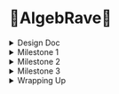 # :dvd:AlgebRave:dvd:

<details>
  <summary> Design Doc </summary>

## Introduction
Ever since I played Dance Central by Harmonix Studios(now a part of Ubisoft) in middle school on my Xbox 360/kinect, I was mesmerized by the amalgamation of music and graphics that I got to experience. Fast forward to Fall 2023, when I am taking the Procedural Graphics class at Penn and with every new lecture, thinking back on how could I recreate a fraction of the experience that Dance Central provided me with. And here I am, trying to attempt it for the final project of that class!

## Goals
* **Technical Goal:** I want to create a procedural beat detection system for audio files, and use that to drive custom graphics & visual effects based on live input from Kinect.  
* **Intrinsic Goal:** Having fun! I want both the user of the tool as well as myself during its development to have a blast. I want to create something wherein one could play any song of their liking, and have fun interacting with the splash of graphics appearing on their screen - maybe bust a move or two :dancers:

## Inspiration/References
- Although I am not creating a dance-based pose-matching game, but the inspiration for the environment and the experience is certainly based on Dance Central. [This](https://www.youtube.com/watch?v=kuwB05ASh7E) is a trailer of their sequel, that gives an idea of what the game is about. [This](https://www.gdcvault.com/play/1014487/Break-It-Down-How-Harmonix) is a GDC talk where they _Break It Down_ their game design & development approach, which isn't relevant to this project but definitely is a good inspiration.
- [Wayne Wu](https://www.wuwayne.com/), a graduate from the same program did a very similar [project](https://github.com/wayne-wu/interactive-dance-projection/tree/main) last year. This will be a good reference point for me for the user interactivity & background parts.
- [John Alberse](https://www.johnalberse.com/), a fellow intern I met at Activision in Summer'23 had some experience with Projective Graphics. He shared [this](https://drive.google.com/file/d/1RECgq3cEmV_nBFP9xX_NIgyAxvJbxDen/view) piece of his work with me which I found really inspirational. Screenshot from his work:  
  <img width="400px" src="images/designdoc/ref_fluid.png">

- Super helpful in getting started: [Introduction to TouchDesigner - Ben Voigt](https://www.youtube.com/watch?v=wmM1lCWtn6o)
- [Fluid Simulation using TouchDesigner](https://www.youtube.com/watch?v=2k6H5Qa_fCE)
- [Making Audio Reactive systems using TouchDesigner](https://www.youtube.com/watch?v=rGoCbVmGtPE)
- [Example of using TouchDesigner + Kinect](https://www.youtube.com/watch?v=tPYTXt1hSx4)
- [Audioreactive Kinect Dancer](https://www.youtube.com/watch?v=8ZgvxwmQGZw)   
  <img width="400px" src="images/designdoc/dance.gif">

- An example of particle system interaction in TouchDesigner:  
  <img width="400px" src="images/designdoc/particles.gif">

- An example of audio visualization in TouchDesigner:  
  <img width="400px" src="images/designdoc/visuals.gif">


## Specifications
- A **Procedural Beat Detection** system created uisng **TouchDesigner** to identfiy basic parts of music like beats, drums, snares, bass, etc.
- Live input streaming from **Kinect** into TouchDesigner and using it to drive interactive visual elements.
- Incorporate **noise/toolbox functions** with **custom GLSL shaders** to write simple background effects driven off of music.

## Techniques
- **Procedural node-based tool**: Only recently I started gaining some experience with node-based tools like Houdini and Unity Shader Graphs. For this project, I will be using (and also, learning from scratch) **TouchDesigner** because of its ability to provide both great interactivity with Kinect as well as nodes to write custom GLSL shaders.
- **Kinect**: Since I already own a Kinect, even though the old one that shipped with the XBOX 360,, it is nonetheless a powerful device and therefore I'll be using the same for this project for its befitting abilities.
- **Toolbox Functions:** Writing custom shaders for visual effects almost never goes with using Toolbox and Noise functions. Although I haven't finalized each and every single visual aspect of the shaders, I am pretty sure I'll be routinely employing these tools for whatever I would want to achieve.
- **Optical Flow, Particle Simulation, Fluid Simulation, etc:** All such concepts fit really well with the vision for the project, and I will choose a subset of these while researching on the ease of their impolementation that aligns with the project's timeline.

## Design
![algebrave_design](https://github.com/Saksham03/algeb-rave/assets/20259371/a1f6e6b1-4dfb-4f01-9f1d-dc35cab7d551)


## Timeline

### Week 1 ( 8 Nov'23 - 15 Nov'23 )
* Implement the audio detection system in TouchDesigner that for a given audio file is able to generate signals for musical elements like beats, drums, snares, bass, etc.
* Target generating 4 such audio signals.
* Do a proof-of-concept by driving some basic graphics off a subset/all of these signals.

### Week 2 ( 15 Nov'23 - 22 Nov'23 )
* Get started on the user input - hook up Kinect with TouchDesigner.
* Follow basic tutorial(s) to get some easy wins like particle system interactions.
* Implement at least 2 user-interactive features using tools like Optical Flow and Fluid Simulation.
* Hook up audio signals into these features.

### Week 3 ( 22 Nov'23 - 29 Nov'23 )
* Work on developing simple yet visually pleasing audio-driven backgrounds.
* Implement 4 different backgrounds driven off of the generated audio signals.
* Combine everything together - audio signals, user input-based Kinect signals, and shader backgrounds.

### Week 4 ( 29 Nov'23 - 6 Dec'23 )
* Tackle any delays from the previous milestones.
* Polish, polish, polish!
* Work on documentation.
* Ask fellow students to experiment with the tool and capture some recordings.
* Make a trailer for AlgebRave!

</details>  

<details>
  <summary> Milestone 1 </summary>

# Milestone 1 - Week 1 ( 8 Nov'23 - 15 Nov'23 )

## Components
1. [TouchDesigner Basics](#touchdesigner-basics)
2. [Kick Detection](#kick-detection)
3. [Snare Detection](#snare-detection)
4. [Spotify Connectivity](#spotify-connectivity)
5. [Summary](#summary---milestone-1)

For my Milestone 1, I was able to achieve the following:  
1. Getting familiar with TouchDesigner and the most common tools/functionalities that I'd be needing.
2. Making 3 audio signals that would help me drive graphics:  
   - Bass/kick detection
   - Snare detetion
   - Audio visualization
3. Getting input from Spotify instead of a local audio file to make the system more widely usable.

Here is a demo video of the audio detection system in action (with the default TouchDesigner audio file)(Sound ON:sound:):  
 

https://github.com/Saksham03/algeb-rave/assets/20259371/2beda103-c26e-4a3c-933e-2a7a72884350



## TouchDesigner Basics
- The [Introduction To TouchDesginer by Ben Voigt](https://www.youtube.com/watch?v=wmM1lCWtn6o) is a superb resource to get started on the software. I had already gone through the whole thing during the Summer when I was playing around with TouchDesigner, but now was a good time to brush up on the snippets from that video that I thought would come in handy.
- As I was just getting started, I had the bigger picture in mind of a vast, unmanageable node network - one that is pretty common when using node-based softwares. Hence from the get go, I wanted to make separate isolated and independently manageable components for as many things as I could. [This video](https://www.youtube.com/watch?v=oTFZXL2xbvw) by [bileam tschepe (elekktronaut)](https://www.youtube.com/@elekktronaut) was extremely helpful in guiding me towards building **Components** in TouchDesigner, and **exposing the parameters** on these custom nodes that I would possibly want to tweak later.

## Kick Detection
- The first thing I build was the bass/kick detection, and I followed [this](https://www.youtube.com/watch?v=gUELH_B2wsE) video by [elekktronaut](https://www.youtube.com/@elekktronaut). I also looked up a couple of other resources and tweaked the parameters to my liking, but that video established the solid groundwork of my understanding of how kick detection was supposed to work. This is what my kick detection workflow looks like:
![](images/ms1/kick_deets.png)  
The highlighted path in the above image is to show that the kick detection was built as a separate component so that it is easy to manage, and lives one level inside the root level of the project.
-  As stated above, I built the kick detetor as a separate component. On the custom node, I exposed several parameters that I thought were enough to provide me with the control to tweak the output kick detection signal to my liking. These are the parameters that are available for this node at the project's root level:  
![](images/ms1/kick_params.png)

## Snare Detection
- I moved on to snare detection, and pretty much followed the same resource as the kick deteciton one. I had to combine some learnings from [this](https://www.youtube.com/watch?v=rGoCbVmGtPE&t=2s) video as well, and snares became an easy win after kick detection. This is what my snare detection workflow looks like:
![](images/ms1/snare_deets.png)  
Again, the highlighted path in the above image is to show that the snare detection was built as a separate component.
-  On the custom node, there are several parameters that are available for this node at the project's root level to tweak the result to my liking:  
![](images/ms1/snare_params.png)

## Audio Visualization
- As stated initially in my design doc, I was aiming to get 4 audio signals out of an input audio. But I couldn't find enough resources apart from the basic kick and snare detection. I looked at some audio-specific tutorials that were independent of TouchDesigner, but they were either too detailed an went over my head or were not possible to be implemented in TouchDesigner. Besides, I figured that these 2 signals were enough for me to drive some cool graphics/visuals.
- What I really wanted to do was to isolate the vocals from a track and display them as pulsating bars. Although I failed to figure out a way to isloate the vocals, I did manage to find [this great resource](https://www.youtube.com/watch?v=VwEoniNx5e8&list=PLFrhecWXVn59fuqALP_Hb6qRKEXy4LVQp&index=12) that helped me build an audio visualizer.
- I also built my audio visualizer in a separate component of its own. The node-based workflow for my audio visualizer looks something like this:
![](images/ms1/vis.png)

## Spotify connectivity
- Since I wasn't able to get more audio-related signals from the input as I had planned, I thought of other ways of making my project more fun - and one of them was certainly being able to plug and play any song, and not just from the limited audio files residing on my local machine.
- I was able to achieve this using a 3rd party software called VB-Cable. And [this video](https://www.youtube.com/watch?v=HR6Ot3w6qTo), again by the amazing [elekktronaut](https://www.youtube.com/@elekktronaut) was very helpful in guiding me how to do it.

## Summary - Milestone 1
- I achieved most of my milestones, and seem to be in a pretty good shape to proceed with my next milestone.
- I wasn't able to achieve just one milestone - generating 4 audio signals. I was able to get essentially only 2 (3 if you count the visualizer, although it is not a 'signal' that I would use to drive visuals), due to the lack of both resources as well as my experience with TouchDesigner/Audio manipulation. This is not a problem though, as those 2 signals should be enough to get fun audo-driven graphics.
- Because I couldn't fully complete one of the milestone tasks, I took on the additional task of hooking up AlgebRave with Spotify, and it works. I also added the audio visualizer in this milestone itself, which would give me a headstart for the next one.
- The system as it stands is not ideal - the parameters need some tweaking for different audio inputs, and work well mostly in the middle parts of the song. This is something out of my hands, because TouchDesigner works with the audio files on-the-fly instead of a preprocess, and since we work with normalized values, the beginning/ending of songs usually have a different music pattern than the rest of the track that throws off the system a bit. But, I am taking this as good learning for myself and proceeding with the project with what I have.

</details>  

<details>
  <summary> Milestone 2 </summary>

# Milestone 2 - Week 2 ( 15 Nov'23 - 22 Nov'23 )

## Components
1. [Hooking up Kinect with TouchDesigner](#hooking-up-kinect-with-touchdesigner)
2. [Network Summary](#network-summary)
3. [Trippy Edges effect](#ramping-up---trippy-edges-effect)
4. [Hand Trails & Swiggly Lines](#referring-dance-central-again---trails--swiggles)
5. [Fire Simulation Effect](#human-torch)
6. [Audio-Reactive Visuals](#audio-reactive-input)
7. [Summary](#summary---milestone-2)

Milestone 2 was SO MUCH FUN! And not only I was able to hit all my milestones, I was able to do more than that! I had planned to get 2 interactive graphical features implemented, but I was able to get 4, in addition to the other milestones of hooking up kinect and doing a preliminary audio-driven test. These are the 4 effects I was able to make:  

![](images/ms2/ms2_demo.gif)  

## Hooking up Kinect with TouchDesigner
TouchDesigner has a kinect node which makes it super easy to interact with the device, and also exposes a lot of the features as a black-box which kinect is capable of, e.g. depth buffer, infrared sensor, detecting body parts like hands/neck/legs/etc.  
<img width="200px" src="images/ms2/kinect_td.png">  
Next, for connecting Kinect to my system I had to buy an [adapter](https://www.amazon.com/Kinect-Adapter-Compatible-Mircosoft-Charging/dp/B093CYW12Z/ref=sr_1_4?keywords=kinect+pc+adapter&qid=1700714724&sr=8-4) because the Kinect uses a different USB port type. Next, to allow Kinect to talk to my system, I needed the requisite drivers, which are provided by Microsoft's app [Kinect Studio](https://learn.microsoft.com/en-us/windows/apps/design/devices/kinect-for-windows). Once connected, I was able to see the kinect capture being streamed into my TouchDesigner node.

## Network Summary
As I did with the audio detection milestone, I followed the same principal of making separate nodes for each effect and exposing the relevant parameters on these custom nodes. Hence, the overall network looks super clean and easy to plug-and-play:
![](images/ms2/../ms2/kinect_network.png)  
On the left are the 2 different types of Kinect input nodes that give me access to various buffers/data being captured by kinect. The other 4 nodes are my custom effects, which I will explain one by one.

## Ramping Up - Trippy Edges effect
To get started, I first watched [this](https://www.youtube.com/watch?v=QGuquFiInqY&t=80s) video again by the amazing [elekktronaut](https://www.youtube.com/@elekktronaut). This helped me give an overview of the different kinds of nodes I could use with the kinect input, and create a cool trippy effect with the color scheme I like. In summary, the trippy edges node network looks like this from the outside and exposes just one parater that allows the user to tweak how long they want the outlines to persist for:  
![](images/ms2/trippy_edges_summary.png)  
On going inside the network, it looks something like this:  
![](images/ms2/trippy_edges_details.png)  
This was a good node to get started with, because I had a decent demo I could follow and then tweak it to my liking. The final result looked something like this:  
![](images/ms2/trippy_edges_rec.gif)


### Referring Dance Central Again - Trails & Swiggles
One of the things I found really cool in Dance Central was the cool glowing trails they incorporated into the gameplay that followed the players' hands:  

<table>
  <tr>
    <td><img width="300px" src="images/ms2/dc_ref1.jpg" /></td>
    <td><img width="300px" src="images/ms2/dc_ref2.jpg"  /></td>
    <td><img width="300px" src="images/ms2/dc_ref3.jpg"  /></td>
  </tr>
  <tr>
    <td colspan="3" align="center"><i>Hand Trails in Dance Central</i></td>
  </tr>
</table>  

But in addition to the trail effect, I needed some effect to composite it with that gave the player some indication as to where their silhoutte in the scene was. And [this](https://www.youtube.com/watch?v=0z-PxjPOOCY) gave me the perfect effect to incporporate. So, I created a separate node for this effect:  
![](images/ms2/trails_swiggle_summary.png)  
The node exposes 2 controls - how large the trail radius needs to be, and how 'laggy' it can be. If you look inside the node, a lot is going on:  
![](images/ms2/trails_swiggle_details.png)  
Essentially, the top half of the workflow handles the trail generation while the bottom half makes the squiggly lines. It was particularly difficult to make the trails buttery smooth, because the kinect input was very abrupt and discrete. But poking around with different nodes, watching a bunch of tutorials, and my all my gathered learnings till date helped me achieve the look I wanted. I was really happy with the final result, which looked something like this:  
![](images/ms2/trails_swiggle.gif)  
When put next to the trippy edges effect, it looks something like this:  
![](images/ms2/trails_and_edges.gif)

## Human Torch!
For my next effect, I wanted to achieve the fluid simulation effect similar to my friend John's work referenced in the design doc. But poking around, I found [this](https://www.youtube.com/watch?v=A-xOp1LTchY) cool video that went over how one could do fire simulation using a new node type recently introduced in TouchDesigner that uses Nvidia's Flow simulation. This was perfect for me, as I could plug and play with the feature instead of writing a fluid simulation from scratch. And hence, this node turned out to be an easy win. Following the tutorial and plugging it into my tutorial was easily doable with a small network like this:  
![](images/ms2/fire_sim_details.png)
And after spending a lot of time tweaking dozens of simulation parameters, I was able to get the following effect:  
![](images/ms2/fire_sim.gif)


### Audio-Reactive Input
As mentioned in my Week 2 Milestone tasks, I wanted to do a proof-of-concept by driving some visuals using the audio detection I done for my 1st milestone. I chose to just apply a simple offset to the edges using snares from the audio. My custom node for the same looks like this:

![](images/ms2/edges_snare_summary.png)  
It exposes only one paramter - how much the edges need to be offset by. The network itself looks like this:  
![](images/ms2/edges_snare_details.png)  
And the final result turned out to be really fun! Here is a short clip from a test run(Sound ON:sound:):



https://github.com/Saksham03/algeb-rave/assets/20259371/2e377dd3-8fd5-4453-a2d9-00dcabd1f636



## Summary - Milestone 2
As I said earlier, Milestone 2 was not only fun but I was also able to do more than I had expected. I will have to be really careful while driving the kinect input with audio though, because the background will also be audio-driven and I don't want the visuals to get too messy or overwhelming for the user. I am really excited to work on the background visuals, and finally plug everything together to see how AlgebRave turns out!

</details>  

<details>
  <summary> Milestone 3 </summary>

# Milestone 3 - Week 3 ( 22 Nov'23 - 29 Nov'23 )

My major goal for milestone 3 was to make 4 audio-reactive background effects, and I was able to achieve the same, and had a lot of fun while doing that :)

## Components
1. [Network Summary](#network-summary-1)
2. [Pulsating Speakers Effect](#boombox---pulsating-speakers-effect)
3. [Noise Composition Effect](#noise-composition)
4. [Particles Effect](#particle-effect)
5. [Audio Visualizer Effect](#audio-visualization)
6. [Summary](#summary---milestone-3)

## Network Summary
As for the previous 2 milestones, my 4 background effects also neatly reside in their own custom nodes:  

![](ms3/../images/ms3/network_sumamry_1.png)  

Therefore, AlgebRave's entire network as it stands is very easy on the eyes and seems to be very workable:

![](ms3/../images/ms3/network_sumamry_2.png)

## Boombox - Pulsating Speakers Effect
I had always loved the booming speaker visuals, and wanted to combine that with the color palette from Dance Central. Therefore, the first effect I created was a pulsating speaker background, wherein the speakers seem to be reacting to the bass/kicks from the audio input. The network for this effect looks like this:  
![](images/ms3/puls1.png)  

The top-left half of the network assembles one instance of the speaker texture:
![](images/ms3/puls2.png)  
<img width="300px" src="images/ms3/puls.gif">  

The above texture looks pretty low-res, but that is intended. The top-right half uses instance rendering to apply this texture to a grid. Hence, a low-res texture makes sense as it will be rendered multiple times and viewed from a distrance. The instance rendering network looks like this:  
![](ms3/../images/ms3/puls3.png)  

Finally, the assembled texture comes out real nice:
![](images/ms3/puls4.png)

The bottom-left half of the network is just audio-signal processing to get the appropriate scaling factors for the audio-reactive visuals. It all comes together very nicely:
**(Sound ON:sound:)**  



https://github.com/Saksham03/algeb-rave/assets/20259371/d469a02b-28b8-44ae-9cba-dd6a5d12d62b



## Noise Composition
Noise always gives interesting results, and I wanted to use some noise composition and see how making it audio-reactive could yield interesting results. The network for my noise composition node looks like this:
![](images/ms3/noise1.png)
I drive my noise effect in 3 ways:
* The bass makes the 3D noise "travel",
* the snares switch the color sampling, and
* the snares also distort the noise.
Here is a fun demo from my experiment:  
**(Sound ON:sound:)**  


https://github.com/Saksham03/algeb-rave/assets/20259371/96baa71e-0f19-4aff-84d7-fbf0d80ec5a0



## Particle Effect
ParticlesGPU is a fairly new node introduced in TouchDesigner. It is a performant replacement of the earlier CPU version. Looking at various demos, I had planned to author some interactivity with particles in Milestone 2 for the Kinect-driven visuals. But since I couldn't do that, I didn't want to drop the idea altogether and wanted to do something in Milestone 3 with particles. I came across [this](https://www.youtube.com/watch?v=olhePB-r7I4) tutorial by [bileam tschepe (elekktronaut)](https://www.youtube.com/@elekktronaut) and this gave me really good pointers on what I might want to do for my effect. The particles effect network looks something like this:
![](ms3/../images/ms3/particles1.png)
I tweaked the color ramp to give me cool looking visuals, and added a blur to the final composition. The particles are audio-driven in 2 ways:
* The bass/kicks alter the speed of the particles, and
* the snares affect the bloom magnitude.  
Here is a laggy demo of the assembly:
**(Sound ON:sound:)**


https://github.com/Saksham03/algeb-rave/assets/20259371/e9d0d9b7-9258-4755-8d8a-a39bbe5c5c04


## The Raining Visualizer
This turned out to be ironically the hardest effect to build, mostly because I couldn't find any resources that would even point me in the correct direction, let alone having a tutorial for the same. I wanted to use the visualizer I built in milestone 1, but add a 'raining' effect on top of that - for each vertical bar, I wanted a small particle to be falling down towards the bar, and if it touches the bar then the bar would send it back up.
The part of *raining down VS getting sent back up* for a particle was the hardest to figure out. This was mostly because of my inexeperience with TouchDesigner and with node-based tools in general, and as a programmer this would have been much easier to achieve if I was to write code for it. But after spending more than an entire day trying to fiddle around with different nodes and parameters, I finally achieved this effect! My network looks something like this: 
![](ms3/../images/ms3/bg_vis1.png)
My comments in the Network highlight exactly what I am doing - in summary, I had to use a feedback network which every frame decided if it was okay to translate the particle further down by a constant value or if it needs to be sent back up to the bar's current height. Being able to get this working was really rewarding, and gives me a sense of having some form of control over TouchDesigner finally :) Here is a short demo of this effect:
**(Sound ON:sound:)**


https://github.com/Saksham03/algeb-rave/assets/20259371/07569953-c655-460f-b34c-64bcd27cb898



## Summary - Milestone 3
I was able to achieve my main goal of making 4 audio-reactive background visuals. Two things to note though:
* In my Design Doc I had initially planned to write GLSL nodes for these, but on reading more about it, they turned out to be fairly complex, and would have provided very little gains in my case. Hence I stuck to having a node-based approach for the background as well.
* I had also planned to connect everything together in this milestone. The final effect took a bit too much of my time and I couldn't hook in the Kinect input. But those should just be an overlay on top of my backgrounds along with some visual polishing, and I am not at all worried about it. I have all major chunks for my project complete. I know what to do next and there shouldn't be any new learning involved in that.

I am really excited to hook everything up together and make my peers play around with AlgebRave!


</details>  

<details>
  <summary> Wrapping Up </summary>

# Final submission (due 12/5)
Time to polish! Spen this last week of your project using your generator to produce beautiful output. Add textures, tune parameters, play with colors, play with camera animation. Take the feedback from class critques and use it to take your project to the next level.

Submission:
- Push all your code / files to your repository
- Come to class ready to present your finished project
- Update your README with two sections 
  - final results with images and a live demo if possible
  - post mortem: how did your project go overall? Did you accomplish your goals? Did you have to pivot?

</details> 
